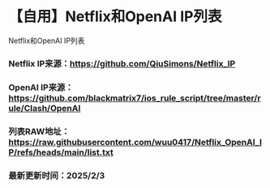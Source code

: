 # 【自用】Netflix和OpenAI IP列表

Netflix和OpenAI IP列表

### Netflix IP来源：https://github.com/QiuSimons/Netflix_IP

### OpenAI IP来源： https://github.com/blackmatrix7/ios_rule_script/tree/master/rule/Clash/OpenAI

### 列表RAW地址： https://raw.githubusercontent.com/wuu0417/Netflix_OpenAI_IP/refs/heads/main/list.txt

### 最新更新时间：2025/2/3
